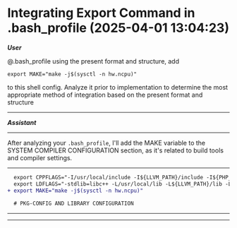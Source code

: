 <!-- Generated by SpecStory -->

# Integrating Export Command in .bash_profile (2025-04-01 13:04:23)

_**User**_

@.bash_profile using the present format and structure, add 
```
export MAKE="make -j$(sysctl -n hw.ncpu)"
```
to this shell config. Analyze it prior to implementation to determine the most appropriate method of integration based on the present format and structure 

---

_**Assistant**_



---

After analyzing your `.bash_profile`, I'll add the MAKE variable to the SYSTEM COMPILER CONFIGURATION section, as it's related to build tools and compiler settings.

---

```diff
  export CPPFLAGS="-I/usr/local/include -I${LLVM_PATH}/include -I${PHP_PATH}/include ${CPPFLAGS}"
  export LDFLAGS="-stdlib=libc++ -L/usr/local/lib -L${LLVM_PATH}/lib -L${LIBUNWIND_PATH} -L${PHP_PATH}/lib ${LDFLAGS}"
+ export MAKE="make -j$(sysctl -n hw.ncpu)"
  
  # PKG-CONFIG AND LIBRARY CONFIGURATION
```

---



---

